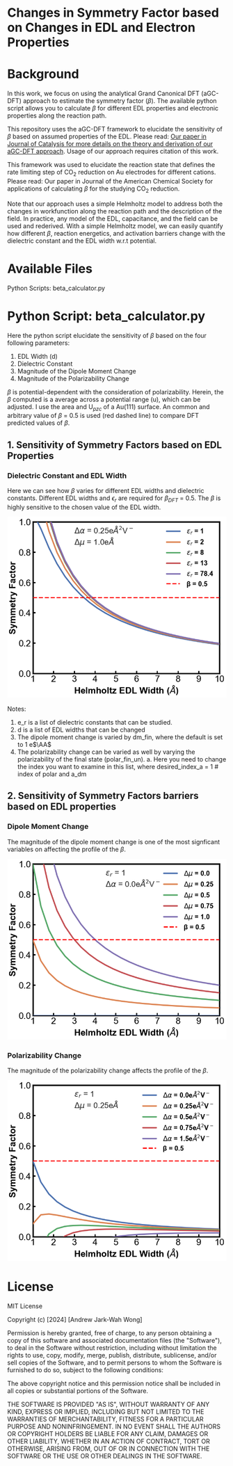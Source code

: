 # Changes in Symmetry Factor based on Changes in EDL and Electron Properties 

# Background

In this work, we focus on using the analytical Grand Canonical DFT (aGC-DFT) approach to estimate the symmetry factor ($\beta$). The available python script allows you to calculate $\beta$ for different EDL properties and electronic properties along the reaction path. 

This repository uses the aGC-DFT framework to elucidate the sensitivity of $\beta$ based on assumed properties of the EDL. 
Please read: [Our paper in Journal of Catalysis for more details on the theory and derivation of our aGC-DFT approach](https://www.sciencedirect.com/science/article/abs/pii/S0021951724000733). Usage of our approach requires citation of this work. 

This framework was used to elucidate the reaction state that defines the rate limiting step of CO$_2$ reduction on Au electrodes for different cations. 
Please read: Our paper in Journal of the American Chemical Society for applications of calculating $\beta$ for the studying CO$_2$ reduction.

Note that our approach uses a simple Helmholtz model to address both the changes in workfunction along the reaction path and the description of the field. In practice, any model of the EDL, capacitance, and the field can be used and rederived. With a simple Helmholtz model, we can easily quantify how different $\beta$, reaction energetics, and activation barriers change with the dielectric constant and the EDL width w.r.t potential.

# Available Files 
Python Scripts: beta_calculator.py

# Python Script: beta_calculator.py
Here the python script elucidate the sensitivity of $\beta$ based on the four following parameters:
1. EDL Width (d)
2. Dielectric Constant
3. Magnitude of the Dipole Moment Change
4. Magnitude of the Polarizability Change 

$\beta$ is potential-dependent with the consideration of polarizability. Herein, the $\beta$ computed is a average across a potential range (u), which can be adjusted.
I use the area and U$_{pzc}$ of a Au(111) surface. An common and arbitrary value of $\beta$ = 0.5 is used (red dashed line) to compare DFT predicted values of $\beta$.

## 1. Sensitivity of Symmetry Factors based on EDL Properties

### Dielectric Constant and EDL Width
Here we can see how $\beta$ varies for different EDL widths and dielectric constants. Different EDL widths and $\epsilon$$_r$ are required for $\beta$$_{DFT}$ = 0.5. The $\beta$ is highly sensitive to the chosen value of the EDL width. 

![image info](Images/image-2.png)

Notes:
1. e_r is a list of dielectric constants that can be studied.
2. d is a list of EDL widths that can be changed
3. The dipole moment change is varied by dm_fin, where the default is set to 1 e$\AA$
4. The polarizability change can be varied as well by varying the polarizability of the final state (polar_fin_un).
    a. Here you need to change the index you want to examine in this list, where desired_index_a = 1 # index of polar and a_dm

## 2. Sensitivity of Symmetry Factors barriers based on EDL properties

### Dipole Moment Change
The magnitude of the dipole moment change is one of the most signficant variables on affecting the profile of the $\beta$.

![image info](Images/image-3.png)

### Polarizability Change 
The magnitude of the polarizability change affects the profile of the $\beta$.

![image info](Images/image-4.png)

# License

MIT License

Copyright (c) [2024] [Andrew Jark-Wah Wong]

Permission is hereby granted, free of charge, to any person obtaining a copy
of this software and associated documentation files (the "Software"), to deal
in the Software without restriction, including without limitation the rights
to use, copy, modify, merge, publish, distribute, sublicense, and/or sell
copies of the Software, and to permit persons to whom the Software is
furnished to do so, subject to the following conditions:

The above copyright notice and this permission notice shall be included in all
copies or substantial portions of the Software.

THE SOFTWARE IS PROVIDED "AS IS", WITHOUT WARRANTY OF ANY KIND, EXPRESS OR
IMPLIED, INCLUDING BUT NOT LIMITED TO THE WARRANTIES OF MERCHANTABILITY,
FITNESS FOR A PARTICULAR PURPOSE AND NONINFRINGEMENT. IN NO EVENT SHALL THE
AUTHORS OR COPYRIGHT HOLDERS BE LIABLE FOR ANY CLAIM, DAMAGES OR OTHER
LIABILITY, WHETHER IN AN ACTION OF CONTRACT, TORT OR OTHERWISE, ARISING FROM,
OUT OF OR IN CONNECTION WITH THE SOFTWARE OR THE USE OR OTHER DEALINGS IN THE
SOFTWARE.


